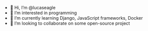 - 👋 Hi, I’m @lucaseagle
- 👀 I’m interested in programming
- 🌱 I’m currently learning Django, JavaScript frameworks, Docker
- 💞️ I’m looking to collaborate on some open-source project

<!---
lucaseagle/lucaseagle is a ✨ special ✨ repository because its `README.md` (this file) appears on your GitHub profile.
You can click the Preview link to take a look at your changes.
--->
